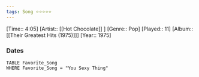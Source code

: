 ```yaml
---
tags: Song ⭐⭐⭐⭐⭐ 
---
```

[Time:: 4:05]
[Artist:: [[Hot Chocolate]] ]
[Genre:: Pop]
[Played:: 11]
[Album:: [[Their Greatest Hits (1975)]]]
[Year:: 1975]
### Dates
````dataview
TABLE Favorite_Song
WHERE Favorite_Song = "You Sexy Thing"
````